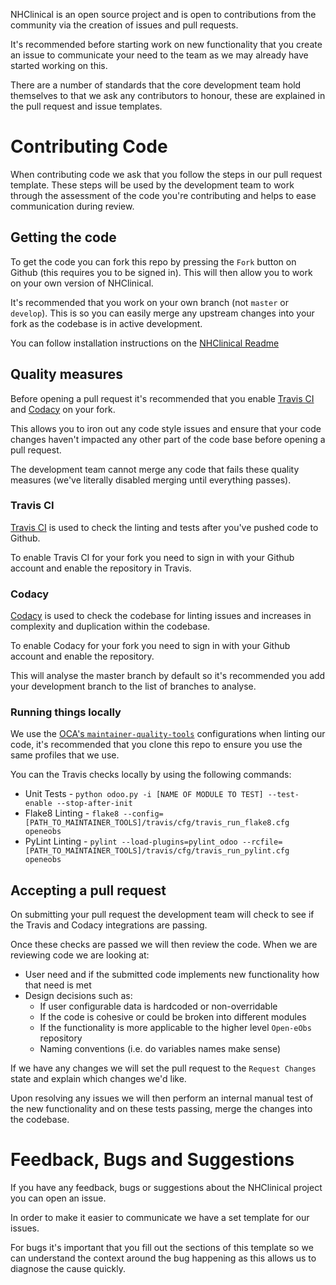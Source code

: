 NHClinical is an open source project and is open to contributions from the 
community via the creation of issues and pull requests.

It's recommended before starting work on new functionality that you create an issue
to communicate your need to the team as we may already have started working on this.

There are a number of standards that the core development team hold themselves
to that we ask any contributors to honour, these are explained in the 
pull request and issue templates.

# Contributing Code
When contributing code we ask that you follow the steps in our pull request template. 
These steps will be used by the development team to work through the assessment
of the code you're contributing and helps to ease communication during review.

## Getting the code
To get the code you can fork this repo by pressing the `Fork` button on Github 
(this requires you to be signed in). This will then allow you to work on your own version
of NHClinical.

It's recommended that you work on your own branch (not `master` or `develop`). This
is so you can easily merge any upstream changes into your fork as the codebase
is in active development.

You can follow installation instructions on the [NHClinical Readme](https://github.com/NeovaHealth/nhclinical/blob/master/README.md)

## Quality measures
Before opening a pull request it's recommended that you enable [Travis CI](https://travis-ci.org) and [Codacy](https://www.codacy.com)
on your fork. 

This allows you to iron out any code style issues and ensure that your code
changes haven't impacted any other part of the code base before opening a pull
request. 

The development team cannot merge any code that fails these quality measures 
(we've literally disabled merging until everything passes).

### Travis CI
[Travis CI](https://travis-ci.org) is used to check the linting and tests after you've pushed code to 
Github.

To enable Travis CI for your fork you need to sign in with your Github 
account and enable the repository in Travis. 

### Codacy
[Codacy](https://www.codacy.com) is used to check the codebase for linting issues and increases in 
complexity and duplication within the codebase. 

To enable Codacy for your fork you need to sign in with your Github account and
enable the repository.

This will analyse the master branch by default so it's recommended you add your
development branch to the list of branches to analyse.

### Running things locally
We use the [OCA's `maintainer-quality-tools`](https://github.com/OCA/maintainer-quality-tools) configurations when linting our code,
it's recommended that you clone this repo to ensure you use the same profiles that
we use.

You can the Travis checks locally by using the following commands:
- Unit Tests - `python odoo.py -i [NAME OF MODULE TO TEST] --test-enable --stop-after-init`
- Flake8 Linting - `flake8 --config=[PATH_TO_MAINTAINER_TOOLS]/travis/cfg/travis_run_flake8.cfg openeobs`
- PyLint Linting - `pylint --load-plugins=pylint_odoo --rcfile=[PATH_TO_MAINTAINER_TOOLS]/travis/cfg/travis_run_pylint.cfg openeobs`

## Accepting a pull request
On submitting your pull request the development team will check to see if the 
Travis and Codacy integrations are passing. 

Once these checks are passed we will then review the code. When we are reviewing
code we are looking at:
- User need and if the submitted code implements new functionality how that need is met
- Design decisions such as:
  - If user configurable data is hardcoded or non-overridable
  - If the code is cohesive or could be broken into different modules
  - If the functionality is more applicable to the higher level `Open-eObs` repository
  - Naming conventions (i.e. do variables names make sense)

If we have any changes we will set the pull request to the `Request Changes` state
and explain which changes we'd like. 

Upon resolving any issues we will then perform an internal manual test of the 
new functionality and on these tests passing, merge the changes into the codebase.

# Feedback, Bugs and Suggestions
If you have any feedback, bugs or suggestions about the NHClinical project you
can open an issue.

In order to make it easier to communicate we have a set template for our issues.

For bugs it's important that you fill out the sections of this template so we 
can understand the context around the bug happening as this allows us to diagnose
the cause quickly.

